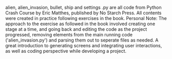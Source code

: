 alien, alien_invasion, bullet, ship and settings .py are all code from Python Crash Course by Eric Matthes, published by No Starch Press. All contents were created in practice following exercises in the book.
Personal Note: The approach to the exercise as followed in the book involved creating one stage at a time, and going back and editing the code as the project progressed, removing elements from the main running code ('alien_invasion.py') and parsing them out to seperate files as needed. A great introduction to generating screens and integrating user interactions, as well as coding perspective while developing a project.
